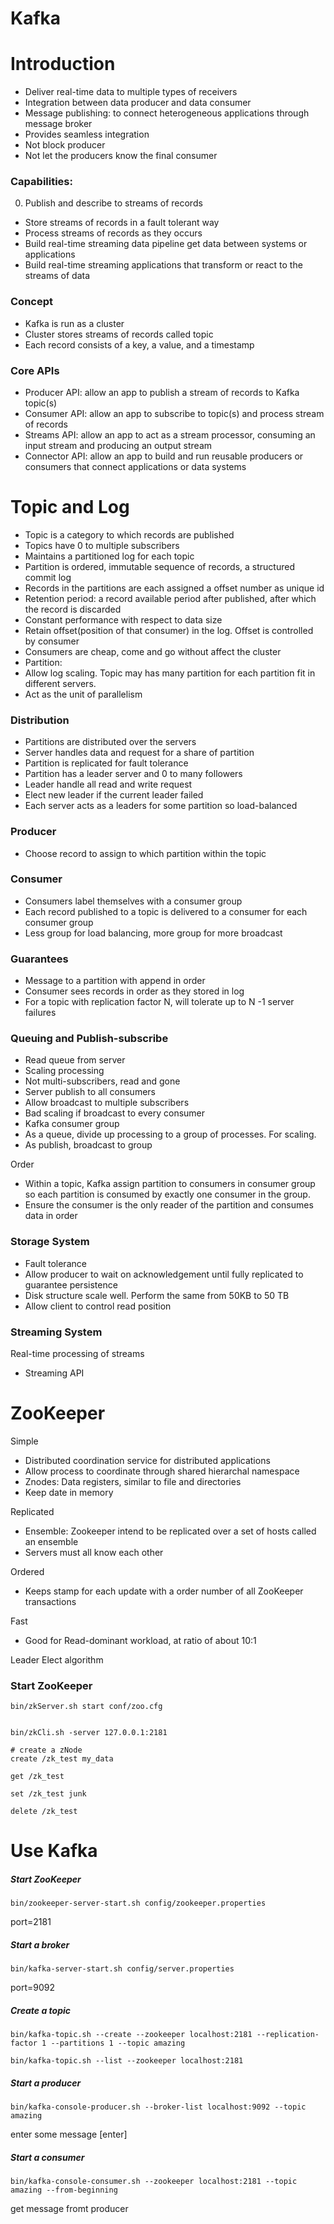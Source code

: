 Kafka
===

# Introduction

* Deliver real-time data to multiple types of receivers
* Integration between data producer and data consumer
* Message publishing: to connect heterogeneous applications through message broker
* Provides seamless integration
* Not block producer
* Not let the producers know the final consumer

### Capabilities:

0. Publish and describe to streams of records
* Store streams of records in a fault tolerant way
* Process streams of records as they occurs
* Build real-time streaming data pipeline get data between systems or applications
* Build real-time streaming applications that transform or react to the streams of data

### Concept

* Kafka is run as a cluster
* Cluster stores streams of records called topic
* Each record consists of a key, a value, and a timestamp

### Core APIs

* Producer API: allow an app to publish a stream of records to Kafka topic(s)
* Consumer API: allow an app to subscribe to topic(s) and process stream of records
* Streams API: allow an app to act as a stream processor, consuming an input stream and producing an output stream
* Connector API: allow an app to build and run reusable producers or consumers that connect applications or data systems

# Topic and Log

* Topic is a category to which records are published
* Topics have 0 to multiple subscribers
* Maintains a partitioned log for each topic
* Partition is ordered, immutable sequence of records, a structured commit log
* Records in the partitions are each assigned a offset number as unique id
* Retention period: a record available period after published, after which the record is discarded
* Constant performance with respect to data size
* Retain offset(position of that consumer) in the log. Offset is controlled by consumer
* Consumers are cheap, come and go without affect the cluster
* Partition:
 * Allow log scaling. Topic may has many partition for each partition fit in different servers.
 * Act as the unit of parallelism

### Distribution

* Partitions are distributed over the servers
* Server handles data and request for a share of partition
* Partition is replicated for fault tolerance
* Partition has a leader server and 0 to many followers
* Leader handle all read and write request
* Elect new leader if the current leader failed
* Each server acts as a leaders for some partition so load-balanced

### Producer

* Choose record to assign to which partition within the topic


### Consumer

* Consumers label themselves with a consumer group
* Each record published to a topic is delivered to a consumer for each consumer group
* Less group for load balancing, more group for more broadcast


### Guarantees

* Message to a partition with append in order
* Consumer sees records in order as they stored in log
* For a topic with replication factor N, will tolerate up to N -1 server failures

### Queuing and Publish-subscribe
* Read queue from server
 * Scaling processing
 * Not multi-subscribers, read and gone
* Server publish to all consumers
 * Allow broadcast to multiple subscribers
 * Bad scaling if broadcast to every consumer
* Kafka consumer group
 * As a queue, divide up processing to a group of processes. For scaling.
 * As publish, broadcast to group


 Order
 * Within a topic, Kafka assign partition to consumers in consumer group so each partition is consumed by exactly one consumer in the group.
 * Ensure the consumer is the only reader of the partition and consumes data in order

### Storage System

* Fault tolerance
* Allow producer to wait on acknowledgement until fully replicated to guarantee persistence
* Disk structure scale well. Perform the same from 50KB to 50 TB
* Allow client to control read position

### Streaming System
Real-time processing of streams
* Streaming API


# ZooKeeper

Simple
* Distributed coordination service for distributed applications
* Allow process to coordinate through shared hierarchal namespace
 * Znodes: Data registers, similar to file and directories
* Keep date in memory

Replicated
* Ensemble: Zookeeper intend to be replicated over a set of hosts called an ensemble
* Servers must all know each other

Ordered
* Keeps stamp for each update with a order number of all ZooKeeper transactions

Fast
* Good for Read-dominant workload, at ratio of about 10:1

Leader Elect algorithm

### Start ZooKeeper

```
bin/zkServer.sh start conf/zoo.cfg


bin/zkCli.sh -server 127.0.0.1:2181

# create a zNode
create /zk_test my_data

get /zk_test

set /zk_test junk

delete /zk_test
```

# Use Kafka

##### Start ZooKeeper
```
bin/zookeeper-server-start.sh config/zookeeper.properties
```
port=2181

##### Start a broker
```
bin/kafka-server-start.sh config/server.properties
```
port=9092

##### Create a topic
```
bin/kafka-topic.sh --create --zookeeper localhost:2181 --replication-factor 1 --partitions 1 --topic amazing

bin/kafka-topic.sh --list --zookeeper localhost:2181
```
##### Start a producer
```
bin/kafka-console-producer.sh --broker-list localhost:9092 --topic amazing
```
enter some message [enter]
##### Start a consumer
```
bin/kafka-console-consumer.sh --zookeeper localhost:2181 --topic amazing --from-beginning
```
get message fromt producer
